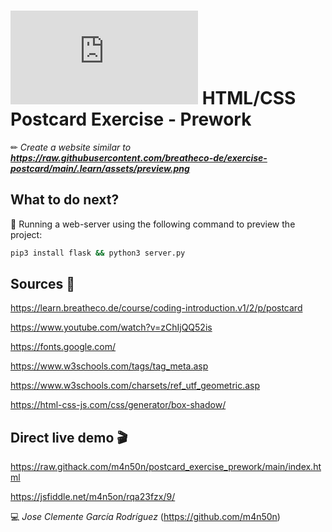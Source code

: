 # ![4Geeks Logo](http://assets.breatheco.de/apis/img/images.php?blob&random&cat=icon&tags=4geeks,16) HTML/CSS Postcard Exercise - Prework

✏ *Create a website similar to **<https://raw.githubusercontent.com/breatheco-de/exercise-postcard/main/.learn/assets/preview.png>***

## What to do next?

📄 Running a web-server using the following command to preview the project:

```sh
pip3 install flask && python3 server.py
```

## Sources 📌

<https://learn.breatheco.de/course/coding-introduction.v1/2/p/postcard>

<https://www.youtube.com/watch?v=zChIjQQ52is>

<https://fonts.google.com/>

<https://www.w3schools.com/tags/tag_meta.asp>

<https://www.w3schools.com/charsets/ref_utf_geometric.asp>

<https://html-css-js.com/css/generator/box-shadow/>


## Direct live demo 🎬

<https://raw.githack.com/m4n50n/postcard_exercise_prework/main/index.html>

<https://jsfiddle.net/m4n5on/rqa23fzx/9/>

💻 _Jose Clemente García Rodríguez_ (<https://github.com/m4n50n>)
